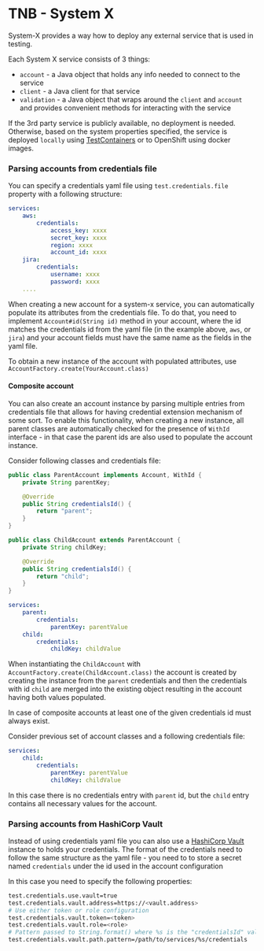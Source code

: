 # TNB - System X

System-X provides a way how to deploy any external service that is used in testing.

Each System X service consists of 3 things:

- `account` - a Java object that holds any info needed to connect to the service
- `client` - a Java client for that service
- `validation` - a Java object that wraps around the `client` and `account` and provides convenient methods for interacting with the service

If the 3rd party service is publicly available, no deployment is needed. Otherwise, based on the system properties specified, the service is
deployed `locally` using [TestContainers](https://github.com/testcontainers/testcontainers-java)
or to OpenShift using docker images.

### Parsing accounts from credentials file

You can specify a credentials yaml file using `test.credentials.file` property with a following structure:

```yaml
services:
    aws:
        credentials:
            access_key: xxxx
            secret_key: xxxx
            region: xxxx
            account_id: xxxx
    jira:
        credentials:
            username: xxxx
            password: xxxx
    ....
```

When creating a new account for a system-x service, you can automatically populate its attributes from the credentials file. To do that, you need to
implement `Account#id(String id)` method in your account, where the id matches the credentials id from the yaml file (in the example above, `aws`,
or `jira`)
and your account fields must have the same name as the fields in the yaml file.

To obtain a new instance of the account with populated attributes, use `AccountFactory.create(YourAccount.class)`

#### Composite account

You can also create an account instance by parsing multiple entries from credentials file that allows for having credential extension mechanism
of some sort. To enable this functionality, when creating a new instance, all parent classes are automatically checked for the presence of `WithId`
interface - in that case the parent ids are also used to populate the account instance.

Consider following classes and credentials file:

```java
public class ParentAccount implements Account, WithId {
    private String parentKey;

    @Override
    public String credentialsId() {
        return "parent";
    }
}

public class ChildAccount extends ParentAccount {
    private String childKey;

    @Override
    public String credentialsId() {
        return "child";
    }
}
```

```yaml
services:
    parent:
        credentials:
            parentKey: parentValue
    child:
        credentials:
            childKey: childValue
```

When instantiating the `ChildAccount` with `AccountFactory.create(ChildAccount.class)` the account is created by creating the instance from the
`parent` credentials and then the credentials with id `child` are merged into the existing object resulting in the account having both values
populated.

In case of composite accounts at least one of the given credentials id must always exist.

Consider previous set of account classes and a following credentials file:

```yaml
services:
    child:
        credentials:
            parentKey: parentValue
            childKey: childValue
```

In this case there is no credentials entry with `parent` id, but the `child` entry contains all necessary values for the account.

### Parsing accounts from HashiCorp Vault

Instead of using credentials yaml file you can also use a [HashiCorp Vault](https://www.vaultproject.io/) instance to holds your credentials.
The format of the credentials need to follow the same structure as the yaml file - you need to to store a secret named `credentials` under the id used
in the account configuration

In this case you need to specify the following properties:

```bash
test.credentials.use.vault=true
test.credentials.vault.address=https://<vault.address>
# Use either token or role configuration
test.credentials.vault.token=<token>
test.credentials.vault.role=<role>
# Pattern passed to String.format() where %s is the "credentialsId" value for the account
test.credentials.vault.path.pattern=/path/to/services/%s/credentials
```
